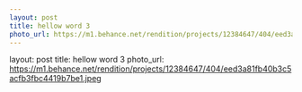 ```yaml
---
layout: post
title: hellow word 3
photo_url: https://m1.behance.net/rendition/projects/12384647/404/eed3a81fb40b3c5acfb3fbc4419b7be1.jpeg
---
```


layout: post
title: hellow word 3
photo_url: https://m1.behance.net/rendition/projects/12384647/404/eed3a81fb40b3c5acfb3fbc4419b7be1.jpeg